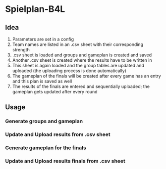 # Spielplan-B4L

## Idea
1. Parameters are set in a config
2. Team names are listed in an .csv sheet with their corresponding strength
3. .csv sheet is loaded and groups and gameplan is created and saved
4. Another .csv sheet is created where the results have to be written in
5. This sheet is again loaded and the group tables are updated and uploaded (the uploading process is done automatically)
6. The gameplan of the finals will be created after every game has an entry and this plan is saved as well
7. The results of the finals are entered and sequentially uploaded; the gameplan gets updated after every round

## Usage
### Generate groups and gameplan


### Update and Upload results from .csv sheet


### Generate gameplan for the finals


### Update and Upload results finals from .csv sheet
